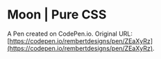 # Moon | Pure CSS

A Pen created on CodePen.io. Original URL: [https://codepen.io/rembertdesigns/pen/ZEaXyRz](https://codepen.io/rembertdesigns/pen/ZEaXyRz).

